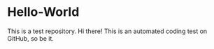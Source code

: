 # Hello-World
This is a test repository.
Hi there! This is an automated coding test on GitHub, so be it.
